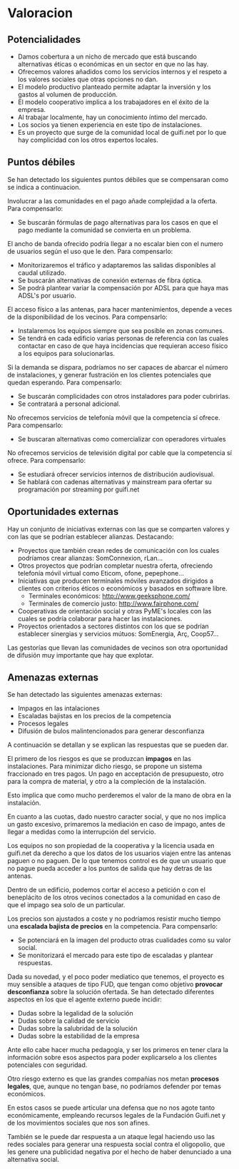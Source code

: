 ﻿# Valoracion

## Potencialidades

- Damos cobertura a un nicho de mercado que está buscando alternativas éticas o económicas en un sector en que no las hay.
- Ofrecemos valores añadidos como los servicios internos y el respeto a los valores sociales que otras opciones no dan.
- El modelo productivo planteado permite adaptar la inversión y los gastos al volumen de producción.
- El modelo cooperativo implica a los trabajadores en el éxito de la empresa.
- Al trabajar localmente, hay un conocimiento íntimo del mercado.
- Los socios ya tienen experiencia en este tipo de instalaciones.
- Es un proyecto que surge de la comunidad local de guifi.net por lo que hay complicidad con los otros expertos locales.


## Puntos débiles

Se han detectado los siguientes puntos débiles que se
compensaran como se indica a continuacion.

Involucrar a las comunidades en el pago añade complejidad a la oferta.
Para compensarlo:

* Se buscarán fórmulas de pago alternativas para los casos en que el pago mediante la comunidad se convierta en un problema.


El ancho de banda ofrecido podría llegar a no escalar bien con el numero de usuarios según el uso que le den.
Para compensarlo:

* Monitorizaremos el tráfico y adaptaremos las salidas
disponibles al caudal utilizado.
* Se buscarán alternativas de conexión externas de fibra óptica.
* Se podrá plantear variar la compensación por ADSL para que haya mas ADSL's por usuario.

El acceso físico a las antenas, para hacer mantenimientos, depende a veces de la disponibilidad de los vecinos.
Para compensarlo:

* Instalaremos los equipos siempre que sea posible en zonas comunes.
* Se tendrá en cada edificio varias personas de referencia con las cuales contactar en caso de que haya incidencias que requieran acceso físico a los equipos para solucionarlas.

Si la demanda se dispara, podríamos no ser capaces de abarcar el número de instalaciones, y generar fustración en los clientes potenciales que quedan esperando.
Para compensarlo:

* Se buscarán complicidades con otros instaladores para poder cubrirlas.
* Se contratará a personal adicional.

No ofrecemos servicios de telefonía móvil que la competencia sí ofrece.
Para compensarlo:

* Se buscaran alternativas como comercializar con operadores virtuales


No ofrecemos servicios de televisión digital por cable que la competencia sí ofrece.
Para compensarlo:

* Se estudiará ofrecer servicios internos de distribución audiovisual.
* Se hablará con cadenas alternativas y mainstream para ofertar su programación por streaming por guifi.net


## Oportunidades externas

Hay un conjunto de iniciativas externas con las que se comparten valores y con las que se podrían establecer alianzas. Destacando:

- Proyectos que también crean redes de comunicación con los cuales podríamos crear alianzas: SomConnexion, rLan...
- Otros proyectos que podrían completar nuestra oferta, ofreciendo telefonía móvil virtual como Eticom, ofone, pepephone...
- Iniciativas que producen terminales móviles avanzados dirigidos a clientes con criterios éticos o económicos y basados en software libre.
	- Terminales económicos: <http://www.geeksphone.com/>
	- Terminales de comercio justo: <http://www.fairphone.com/>
- Cooperativas de orientación social y otras PyME's locales con las cuales se podría colaborar para hacer las instalaciones.
- Proyectos orientados a sectores distintos con los que se podrían establecer sinergias y servicios mútuos: SomEnergia, Arç, Coop57...

Las gestorías que llevan las comunidades de vecinos son otra
oportunidad de difusión muy importante que hay que explotar.


## Amenazas externas

Se han detectado las siguientes amenazas externas:

- Impagos en las intalaciones
- Escaladas bajistas en los precios de la competencia
- Procesos legales
- Difusión de bulos malintencionados para generar desconfianza

A continuación se detallan y se explican las respuestas que se pueden dar.


El primero de los riesgos es que 
se produzcan **impagos** en las instalaciones.
Para minimizar dicho riesgo, 
se propone un sistema fraccionado en tres pagos.
Un pago en acceptación de presupuesto,
otro para la compra de material,
y otro a la compleción de la instalación.

Esto implica que como mucho perderemos
el valor de la mano de obra en la instalación.

En cuanto a las cuotas,
dado nuestro caracter social,
y que no nos implica un gasto excesivo,
primaremos la mediación en caso de impago,
antes de llegar a medidas como la interrupción del servicio.

Los equipos no son propiedad de la cooperativa
y la licencia usada en guifi.net da derecho
a que los datos de los usuarios viajen entre las antenas
paguen o no paguen.
De lo que tenemos control es de que un usuario que no pague
pueda acceder a los puntos de salida
que hay detras de las antenas.

Dentro de un edificio, podemos cortar el acceso
a petición o con el beneplácito de los otros
vecinos conectados a la comunidad en caso de que
el impago sea solo de un particular.

Los precios son ajustados a coste 
y no podríamos resistir mucho tiempo
una **escalada bajista de precios** en la competencia.
Para compensarlo:

* Se potenciará en la imagen del producto otras cualidades como su valor social.
* Se monitorizará el mercado para este tipo de escaladas y plantear respuestas.

Dada su novedad, y el poco poder mediatico que tenemos,
el proyecto es muy sensible a ataques de tipo FUD,
que tengan como objetivo **provocar desconfianza** 
sobre la solución ofertada.
Se han detectado diferentes aspectos en los que el agente externo puede incidir:

- Dudas sobre la legalidad de la solución
- Dudas sobre la calidad de servicio
- Dudas sobre la salubridad de la solución
- Dudas sobre la estabilidad de la empresa

Ante ello cabe hacer mucha pedagogía,
y ser los primeros en tener clara la información
sobre esos aspectos para poder explicarselo
a los clientes potenciales con seguridad.

Otro riesgo externo es que las grandes compañias
nos metan **procesos legales**, que, aunque no tengan
base, no podríamos defender por temas económicos.

En estos casos se puede articular una defensa
que no nos agote tanto económicamente,
empleando recursos legales de la Fundación Guifi.net
y de los movimientos sociales que nos son afines.

También se le puede dar respuesta a un ataque legal
haciendo uso las redes sociales para 
generar una respuesta social contra el oligopolio,
que les genere una publicidad negativa
por el hecho de haber denunciado
a una alternativa social.



